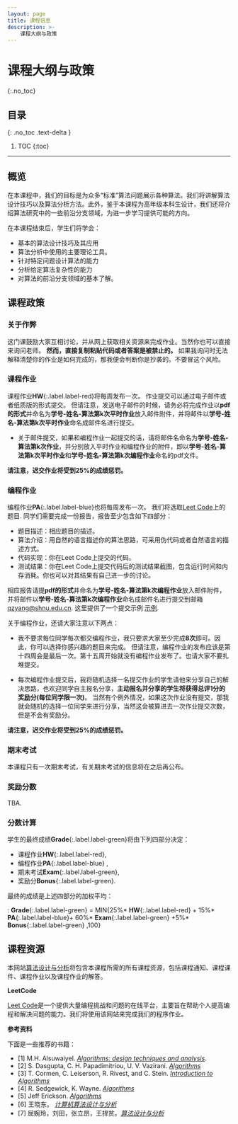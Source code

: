 ```yaml
---
layout: page
title: 课程信息
description: >-
    课程大纲与政策
---
```


# 课程大纲与政策
{:.no_toc}

## 目录
{: .no_toc .text-delta }

1. TOC
{:toc}

---
## 概览

在本课程中，我们的目标是为众多“标准”算法问题展示各种算法。我们将讲解算法设计技巧以及算法分析方法。此外，鉴于本课程为高年级本科生设计，我们还将介绍算法研究中的一些前沿分支领域，为进一步学习提供可能的方向。

在本课程结束后，学生们将学会：

-  基本的算法设计技巧及其应用
-  算法分析中使用的主要理论工具。
-  针对特定问题设计算法的能力
-  分析给定算法复杂性的能力
-  对算法的前沿分支领域的基本了解。



## 课程政策

### 关于作弊

这门课鼓励大家互相讨论，并从网上获取相关资源来完成作业。当然你也可以直接来询问老师。 **然而，直接复制粘贴代码或者答案是被禁止的。** 如果我询问时无法解释清楚你的作业是如何完成的，那我便会判断你是抄袭的。不要冒这个风险。

### 课程作业

课程作业**HW**{:.label.label-red}将每周发布一次。 作业提交可以通过电子邮件或者纸质版的形式提交。 但请注意，发送电子邮件的时候，请务必将完成作业以**pdf的形式**并命名为**学号-姓名-算法第k次平时作业**放入邮件附件，并将邮件以**学号-姓名-算法第k次平时作业**命名成邮件名进行提交。

- 关于邮件提交，如果和编程作业一起提交的话，请将邮件名命名为**学号-姓名-算法第k次作业**，并分别放入平时作业和编程作业的附件，即以**学号-姓名-算法第k次平时作业**和**学号-姓名-算法第k次编程作业**命名的pdf文件。
  
**请注意，迟交作业将受到25%的成绩惩罚。**


### 编程作业

编程作业**PA**{:.label.label-blue}也将每周发布一次。 我们将选取[Leet Code](https://leetcode.cn/)上的题目.  同学们需要完成一份报告，报告至少包含如下四部分：
- 题目描述：相应题目的描述。
- 算法介绍：用自然的语言描述你的算法思路，可采用伪代码或者自然语言的描述方式。
- 代码实现：你在Leet Code上提交的代码。
- 测试结果：你在Leet Code上提交代码后的测试结果截图，包含运行时间和内存消耗。你也可以对其结果有自己进一步的讨论。

相应报告请提**pdf的形式**并命名为**学号-姓名-算法第k次编程作业**放入邮件附件，并将邮件以**学号-姓名-算法第k次编程作业**命名成邮件名进行提交到邮箱 <qzyang@shnu.edu.cn>. 这里提供了一个提交示例 [示例](https://basics.sjtu.edu.cn/~yangqizhe/pdf/algo2025w/homework/codereport-sample.pdf).

关于编程作业，还请大家注意以下两点：

- 我不要求每位同学每次都交编程作业，我只要求大家至少完成**8次**即可。因此，你可以选择你感兴趣的题目来完成。 但请注意，编程作业的发布应该是第十四周会是最后一次。第十五周开始就没有编程作业发布了。也请大家不要扎堆提交。

- 每次编程作业提交后，我将随机选择一名提交作业的学生请他来分享自己的解决思路，也欢迎同学自主报名分享，**主动报名并分享的学生将获得总评1分的奖励分(每位同学限一次)**。 当然有个例外情况，如果这次作业没有提交，那我就会随机的选择一位同学来进行分享，当然这会被算进去一次作业提交次数，但是不会有奖励分。

**请注意，迟交作业将受到25%的成绩惩罚。**

### 期末考试

本课程只有一次期末考试，有关期末考试的信息将在之后再公布。

### 奖励分数

TBA.

### 分数计算

学生的最终成绩**Grade**{:.label.label-green}将由下列四部分决定：
-  课程作业**HW**{:.label.label-red},
-  编程作业**PA**{:.label.label-blue} ,
-  期末考试**Exam**{:.label.label-green},
-  奖励分**Bonus**{:.label.label-green}.

最终的成绩是上述四部分的加权平均：

: **Grade**{:.label.label-green} = MIN{25%* **HW**{:.label.label-red} + 15%* **PA**{:.label.label-blue}+ 60%* **Exam**{:.label.label-green} +5%* **Bonus**{:.label.label-green} ,100}



## 课程资源

本网站[算法设计与分析](../)将包含本课程所需的所有课程资源，包括课程通知、课程课件、课程作业以及课程作业的解答。


**LeetCode**

[Leet Code](https://leetcode.cn/)是一个提供大量编程挑战和问题的在线平台，主要旨在帮助个人提高编程和解决问题的能力。我们将使用该网站来完成我们的程序作业。


**参考资料**

下面是一些推荐的书籍：

- [1]  M.H. Alsuwaiyel. [*Algorithms: design techniques and analysis*](https://books.google.com/books?hl=zh-CN&lr=&id=h7lTEAAAQBAJ&oi=fnd&pg=PR7&dq=Algorithms:+design+techniques+and+analysis&ots=g4TAKwqlgH&sig=42c0mAO3KVTB_GnpLSgnqPXcu7w#v=onepage&q=Algorithms%3A%20design%20techniques%20and%20analysis&f=false).
- [2]  S. Dasgupta, C. H. Papadimitriou, U. V. Vazirani. [*Algorithms*](https://www.google.com/books/edition/Algorithms/3sCxQgAACAAJ?hl=zh-CN&bshm=rimc/1)
- [3]  T. Cormen, C. Leiserson, R. Rivest, and C. Stein. [*Introduction to Algorithms*](https://www.google.com/books/edition/Introduction_to_Algorithms_third_edition/i-bUBQAAQBAJ?hl=zh-CN&gbpv=0&bshm=rimc/1)
- [4]  R. Sedgewick, K. Wayne. [*Algorithms*](https://www.google.com/books/edition/Algorithms/MTpsAQAAQBAJ?hl=zh-CN&gbpv=0&bshm=rimc/1)
- [5]  Jeff Erickson. [*Algorithms*](http://jeffe.cs.illinois.edu/teaching/algorithms/#book)
- [6]  王晓东。 [*计算机算法设计与分析*](https://baike.baidu.com/item/%E8%AE%A1%E7%AE%97%E6%9C%BA%E7%AE%97%E6%B3%95%E8%AE%BE%E8%AE%A1%E4%B8%8E%E5%88%86%E6%9E%90%EF%BC%88%E7%AC%AC5%E7%89%88%EF%BC%89/23263651?fr=ge_ala)
- [7]  屈婉玲，刘田，张立昂，王捍贫。[*算法设计与分析*](https://baike.baidu.com/item/%E7%AE%97%E6%B3%95%E8%AE%BE%E8%AE%A1%E4%B8%8E%E5%88%86%E6%9E%90/18682937?fr=ge_ala)



